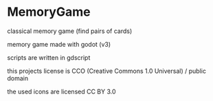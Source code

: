 # MemoryGame


classical memory game (find pairs of cards)

memory game made with godot (v3)

scripts are written in gdscript

this projects license is CCO (Creative Commons 1.0 Universal) / public domain

the used icons are licensed CC BY 3.0